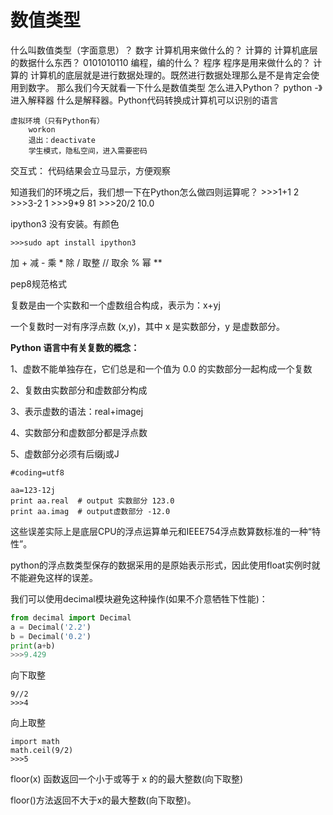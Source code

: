 # 数值类型

什么叫数值类型（字面意思）？
	数字
计算机用来做什么的？
	计算的
计算机底层的数据什么东西？
	0101010110
编程，编的什么？
	程序
程序是用来做什么的？
	计算的
计算机的底层就是进行数据处理的。既然进行数据处理那么是不是肯定会使用到数字。
那么我们今天就看一下什么是数值类型
怎么进入Python？
	python  -》进入解释器
	什么是解释器。Python代码转换成计算机可以识别的语言

	虚拟环境（只有Python有）
		workon
		退出：deactivate
		学生模式，隐私空间，进入需要密码
交互式：
	代码结果会立马显示，方便观察

知道我们的环境之后，我们想一下在Python怎么做四则运算呢？
	>>>1+1
	2
	>>>3-2
	1
	>>>9*9
	81
	>>>20/2
	10.0

ipython3
	没有安装。有颜色

	>>>sudo apt install ipython3

加 +
减 -
乘 * 
除 /
取整 //
取余 %
幂 **

pep8规范格式

复数是由一个实数和一个虚数组合构成，表示为：x+yj

一个复数时一对有序浮点数 (x,y)，其中 x 是实数部分，y 是虚数部分。

**Python 语言中有关复数的概念：**

1、虚数不能单独存在，它们总是和一个值为 0.0 的实数部分一起构成一个复数

2、复数由实数部分和虚数部分构成

3、表示虚数的语法：real+imagej

4、实数部分和虚数部分都是浮点数

5、虚数部分必须有后缀j或J

```
#coding=utf8

aa=123-12j
print aa.real  # output 实数部分 123.0  
print aa.imag  # output虚数部分 -12.0
```





这些误差实际上是底层CPU的浮点运算单元和IEEE754浮点数算数标准的一种“特性”。

python的浮点数类型保存的数据采用的是原始表示形式，因此使用float实例时就不能避免这样的误差。

我们可以使用decimal模块避免这种操作(如果不介意牺牲下性能)：

```python
from decimal import Decimal
a = Decimal('2.2')
b = Decimal('0.2')
print(a+b)
>>>9.429
```

向下取整

```
9//2
>>>4
```

向上取整

```
import math
math.ceil(9/2)
>>>5
```

floor(x) 函数返回一个小于或等于 x 的的最大整数(向下取整)

floor()方法返回不大于x的最大整数(向下取整)。
















